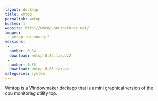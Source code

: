 ```yaml
---
layout: dockapp
title: wmtop
permalink: wmtop
hosted: 1
website: http://wmtop.sourceforge.net/
images:
 - wmtop_rainbow.gif
versions:
 -
  number: 0.84
  download: wmtop-0.84.tar.bz2
 -
  number: 0.85
  download: wmtop-0.85.tar.gz
categories: system
---
```

Wmtop is a Windowmaker dockapp that is a mini graphical version of the cpu monitoring utility top.
